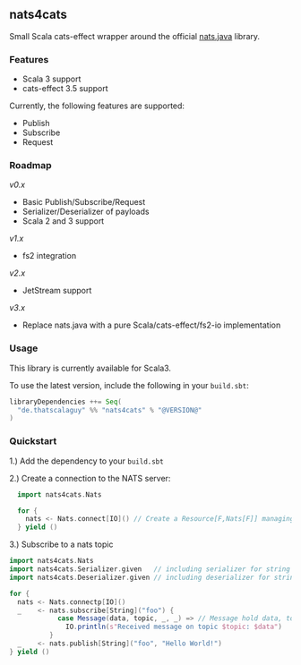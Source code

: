 ## nats4cats

Small Scala cats-effect wrapper around the official [nats.java](https://github.com/nats-io/nats.java) library.

### Features
 - Scala 3 support
 - cats-effect 3.5 support

Currently, the following features are supported:
 - Publish
 - Subscribe
 - Request

### Roadmap
*v0.x*
 - Basic Publish/Subscribe/Request
 - Serializer/Deserializer of payloads
 - Scala 2 and 3 support

*v1.x*
 - fs2 integration

*v2.x*
 - JetStream support

*v3.x*
 - Replace nats.java with a pure Scala/cats-effect/fs2-io implementation

### Usage

This library is currently available for Scala3.

To use the latest version, include the following in your `build.sbt`:

```scala
libraryDependencies ++= Seq(
  "de.thatscalaguy" %% "nats4cats" % "@VERSION@"
)
```

### Quickstart

1.) Add the dependency to your `build.sbt`

2.) Create a connection to the NATS server:

```scala
  import nats4cats.Nats

  for {
    nats <- Nats.connect[IO]() // Create a Resource[F,Nats[F]] managing the connection
  } yield ()
```

3.) Subscribe to a nats topic 

```scala
import nats4cats.Nats
import nats4cats.Serializer.given   // including serializer for string
import nats4cats.Deserializer.given // including deserializer for string

for {
  nats <- Nats.connectp[IO]()
  _    <- nats.subscribe[String]("foo") { 
            case Message(data, topic, _, _) => // Message hold data, topic, headers and replyTo(optional)
              IO.println(s"Received message on topic $topic: $data")
          }
  _    <- nats.publish[String]("foo", "Hello World!")
} yield ()
```